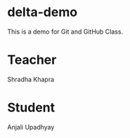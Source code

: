 # delta-demo
This is a demo for Git and GitHub Class.

# Teacher 
Shradha Khapra

# Student
Anjali Upadhyay

